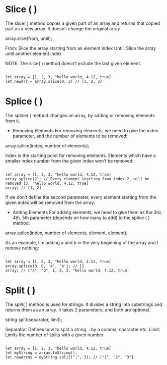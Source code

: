 # Slice ( )

The slice( ) method copies a given part of an array and returns that copied part as a new array. It doesn’t change the original array.

array.slice(from, until);

From: Slice the array starting from an element index
Until: Slice the array until another element index

NOTE: The slice( ) method doesn’t include the last given element.

<code>
let array = [1, 2, 3, "hello world, 4.12, true]
let newArr = array.slice(0, 3) // [1, 2, 3]
</code>

# Splice ( )

The splice( ) method changes an array, by adding or removing elements from it.

- Removing Elements
  For removing elements, we need to give the index parameter, and the number of elements to be removed:

array.splice(index, number of elements);

Index is the starting point for removing elements. Elements which have a smaller index number from the given index won’t be removed:

<code>
let array = [1, 2, 3, "hello world, 4.12, true]
array.splice(2); // Every element starting from index 2, will be removed [3, "hello world, 4.12, true]
array; // [1, 2]
</code>

If we don’t define the second parameter, every element starting from the given index will be removed from the array:

- Adding Elements
  For adding elements, we need to give them as the 3rd, 4th, 5th parameter (depends on how many to add) to the splice ( ) method:

array.splice(index, number of elements, element, element);

As an example, I’m adding a and b in the very beginning of the array and I remove nothing:

<code>
let array = [1, 2, 3, "hello world, 4.12, true]
array.splice(0, 0, 'a', 'b'); // []
array; // ["a", "b", 1, 2, 3, "hello world, 4.12, true]
</code>

# Split ( )

The split( ) method is used for strings. It divides a string into substrings and returns them as an array. It takes 2 parameters, and both are optional.

string.split(separator, limit);

Separator: Defines how to split a string… by a comma, character etc.
Limit: Limits the number of splits with a given number

<code>
let array = [1, 2, 3, "hello world, 4.12, true]
let myString = array.toString();
let newArray = myString.split(",", 3); // ["1", "2", "3"]
</code>
